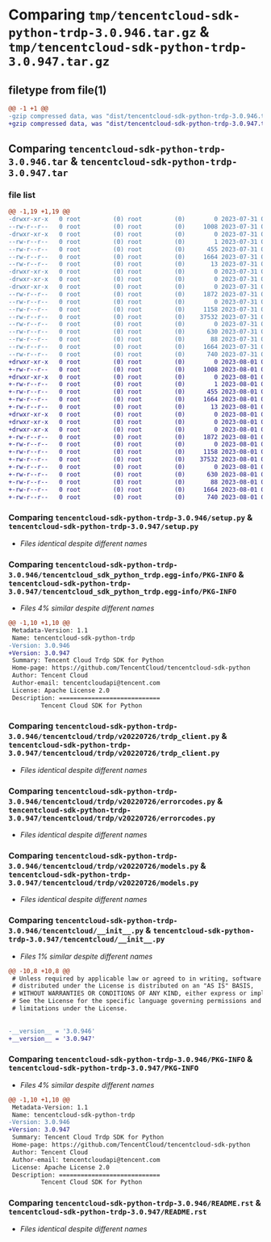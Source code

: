 # Comparing `tmp/tencentcloud-sdk-python-trdp-3.0.946.tar.gz` & `tmp/tencentcloud-sdk-python-trdp-3.0.947.tar.gz`

## filetype from file(1)

```diff
@@ -1 +1 @@
-gzip compressed data, was "dist/tencentcloud-sdk-python-trdp-3.0.946.tar", last modified: Mon Jul 31 00:38:40 2023, max compression
+gzip compressed data, was "dist/tencentcloud-sdk-python-trdp-3.0.947.tar", last modified: Tue Aug  1 00:58:57 2023, max compression
```

## Comparing `tencentcloud-sdk-python-trdp-3.0.946.tar` & `tencentcloud-sdk-python-trdp-3.0.947.tar`

### file list

```diff
@@ -1,19 +1,19 @@
-drwxr-xr-x   0 root         (0) root         (0)        0 2023-07-31 00:38:40.000000 tencentcloud-sdk-python-trdp-3.0.946/
--rw-r--r--   0 root         (0) root         (0)     1008 2023-07-31 00:38:40.000000 tencentcloud-sdk-python-trdp-3.0.946/setup.py
-drwxr-xr-x   0 root         (0) root         (0)        0 2023-07-31 00:38:40.000000 tencentcloud-sdk-python-trdp-3.0.946/tencentcloud_sdk_python_trdp.egg-info/
--rw-r--r--   0 root         (0) root         (0)        1 2023-07-31 00:38:40.000000 tencentcloud-sdk-python-trdp-3.0.946/tencentcloud_sdk_python_trdp.egg-info/dependency_links.txt
--rw-r--r--   0 root         (0) root         (0)      455 2023-07-31 00:38:40.000000 tencentcloud-sdk-python-trdp-3.0.946/tencentcloud_sdk_python_trdp.egg-info/SOURCES.txt
--rw-r--r--   0 root         (0) root         (0)     1664 2023-07-31 00:38:40.000000 tencentcloud-sdk-python-trdp-3.0.946/tencentcloud_sdk_python_trdp.egg-info/PKG-INFO
--rw-r--r--   0 root         (0) root         (0)       13 2023-07-31 00:38:40.000000 tencentcloud-sdk-python-trdp-3.0.946/tencentcloud_sdk_python_trdp.egg-info/top_level.txt
-drwxr-xr-x   0 root         (0) root         (0)        0 2023-07-31 00:38:40.000000 tencentcloud-sdk-python-trdp-3.0.946/tencentcloud/
-drwxr-xr-x   0 root         (0) root         (0)        0 2023-07-31 00:38:40.000000 tencentcloud-sdk-python-trdp-3.0.946/tencentcloud/trdp/
-drwxr-xr-x   0 root         (0) root         (0)        0 2023-07-31 00:38:40.000000 tencentcloud-sdk-python-trdp-3.0.946/tencentcloud/trdp/v20220726/
--rw-r--r--   0 root         (0) root         (0)     1872 2023-07-31 00:38:40.000000 tencentcloud-sdk-python-trdp-3.0.946/tencentcloud/trdp/v20220726/trdp_client.py
--rw-r--r--   0 root         (0) root         (0)        0 2023-07-31 00:38:40.000000 tencentcloud-sdk-python-trdp-3.0.946/tencentcloud/trdp/v20220726/__init__.py
--rw-r--r--   0 root         (0) root         (0)     1158 2023-07-31 00:38:40.000000 tencentcloud-sdk-python-trdp-3.0.946/tencentcloud/trdp/v20220726/errorcodes.py
--rw-r--r--   0 root         (0) root         (0)    37532 2023-07-31 00:38:40.000000 tencentcloud-sdk-python-trdp-3.0.946/tencentcloud/trdp/v20220726/models.py
--rw-r--r--   0 root         (0) root         (0)        0 2023-07-31 00:38:40.000000 tencentcloud-sdk-python-trdp-3.0.946/tencentcloud/trdp/__init__.py
--rw-r--r--   0 root         (0) root         (0)      630 2023-07-31 00:38:40.000000 tencentcloud-sdk-python-trdp-3.0.946/tencentcloud/__init__.py
--rw-r--r--   0 root         (0) root         (0)       88 2023-07-31 00:38:40.000000 tencentcloud-sdk-python-trdp-3.0.946/setup.cfg
--rw-r--r--   0 root         (0) root         (0)     1664 2023-07-31 00:38:40.000000 tencentcloud-sdk-python-trdp-3.0.946/PKG-INFO
--rw-r--r--   0 root         (0) root         (0)      740 2023-07-31 00:38:40.000000 tencentcloud-sdk-python-trdp-3.0.946/README.rst
+drwxr-xr-x   0 root         (0) root         (0)        0 2023-08-01 00:58:57.000000 tencentcloud-sdk-python-trdp-3.0.947/
+-rw-r--r--   0 root         (0) root         (0)     1008 2023-08-01 00:58:57.000000 tencentcloud-sdk-python-trdp-3.0.947/setup.py
+drwxr-xr-x   0 root         (0) root         (0)        0 2023-08-01 00:58:57.000000 tencentcloud-sdk-python-trdp-3.0.947/tencentcloud_sdk_python_trdp.egg-info/
+-rw-r--r--   0 root         (0) root         (0)        1 2023-08-01 00:58:57.000000 tencentcloud-sdk-python-trdp-3.0.947/tencentcloud_sdk_python_trdp.egg-info/dependency_links.txt
+-rw-r--r--   0 root         (0) root         (0)      455 2023-08-01 00:58:57.000000 tencentcloud-sdk-python-trdp-3.0.947/tencentcloud_sdk_python_trdp.egg-info/SOURCES.txt
+-rw-r--r--   0 root         (0) root         (0)     1664 2023-08-01 00:58:57.000000 tencentcloud-sdk-python-trdp-3.0.947/tencentcloud_sdk_python_trdp.egg-info/PKG-INFO
+-rw-r--r--   0 root         (0) root         (0)       13 2023-08-01 00:58:57.000000 tencentcloud-sdk-python-trdp-3.0.947/tencentcloud_sdk_python_trdp.egg-info/top_level.txt
+drwxr-xr-x   0 root         (0) root         (0)        0 2023-08-01 00:58:57.000000 tencentcloud-sdk-python-trdp-3.0.947/tencentcloud/
+drwxr-xr-x   0 root         (0) root         (0)        0 2023-08-01 00:58:57.000000 tencentcloud-sdk-python-trdp-3.0.947/tencentcloud/trdp/
+drwxr-xr-x   0 root         (0) root         (0)        0 2023-08-01 00:58:57.000000 tencentcloud-sdk-python-trdp-3.0.947/tencentcloud/trdp/v20220726/
+-rw-r--r--   0 root         (0) root         (0)     1872 2023-08-01 00:58:57.000000 tencentcloud-sdk-python-trdp-3.0.947/tencentcloud/trdp/v20220726/trdp_client.py
+-rw-r--r--   0 root         (0) root         (0)        0 2023-08-01 00:58:57.000000 tencentcloud-sdk-python-trdp-3.0.947/tencentcloud/trdp/v20220726/__init__.py
+-rw-r--r--   0 root         (0) root         (0)     1158 2023-08-01 00:58:57.000000 tencentcloud-sdk-python-trdp-3.0.947/tencentcloud/trdp/v20220726/errorcodes.py
+-rw-r--r--   0 root         (0) root         (0)    37532 2023-08-01 00:58:57.000000 tencentcloud-sdk-python-trdp-3.0.947/tencentcloud/trdp/v20220726/models.py
+-rw-r--r--   0 root         (0) root         (0)        0 2023-08-01 00:58:57.000000 tencentcloud-sdk-python-trdp-3.0.947/tencentcloud/trdp/__init__.py
+-rw-r--r--   0 root         (0) root         (0)      630 2023-08-01 00:58:57.000000 tencentcloud-sdk-python-trdp-3.0.947/tencentcloud/__init__.py
+-rw-r--r--   0 root         (0) root         (0)       88 2023-08-01 00:58:57.000000 tencentcloud-sdk-python-trdp-3.0.947/setup.cfg
+-rw-r--r--   0 root         (0) root         (0)     1664 2023-08-01 00:58:57.000000 tencentcloud-sdk-python-trdp-3.0.947/PKG-INFO
+-rw-r--r--   0 root         (0) root         (0)      740 2023-08-01 00:58:57.000000 tencentcloud-sdk-python-trdp-3.0.947/README.rst
```

### Comparing `tencentcloud-sdk-python-trdp-3.0.946/setup.py` & `tencentcloud-sdk-python-trdp-3.0.947/setup.py`

 * *Files identical despite different names*

### Comparing `tencentcloud-sdk-python-trdp-3.0.946/tencentcloud_sdk_python_trdp.egg-info/PKG-INFO` & `tencentcloud-sdk-python-trdp-3.0.947/tencentcloud_sdk_python_trdp.egg-info/PKG-INFO`

 * *Files 4% similar despite different names*

```diff
@@ -1,10 +1,10 @@
 Metadata-Version: 1.1
 Name: tencentcloud-sdk-python-trdp
-Version: 3.0.946
+Version: 3.0.947
 Summary: Tencent Cloud Trdp SDK for Python
 Home-page: https://github.com/TencentCloud/tencentcloud-sdk-python
 Author: Tencent Cloud
 Author-email: tencentcloudapi@tencent.com
 License: Apache License 2.0
 Description: ============================
         Tencent Cloud SDK for Python
```

### Comparing `tencentcloud-sdk-python-trdp-3.0.946/tencentcloud/trdp/v20220726/trdp_client.py` & `tencentcloud-sdk-python-trdp-3.0.947/tencentcloud/trdp/v20220726/trdp_client.py`

 * *Files identical despite different names*

### Comparing `tencentcloud-sdk-python-trdp-3.0.946/tencentcloud/trdp/v20220726/errorcodes.py` & `tencentcloud-sdk-python-trdp-3.0.947/tencentcloud/trdp/v20220726/errorcodes.py`

 * *Files identical despite different names*

### Comparing `tencentcloud-sdk-python-trdp-3.0.946/tencentcloud/trdp/v20220726/models.py` & `tencentcloud-sdk-python-trdp-3.0.947/tencentcloud/trdp/v20220726/models.py`

 * *Files identical despite different names*

### Comparing `tencentcloud-sdk-python-trdp-3.0.946/tencentcloud/__init__.py` & `tencentcloud-sdk-python-trdp-3.0.947/tencentcloud/__init__.py`

 * *Files 1% similar despite different names*

```diff
@@ -10,8 +10,8 @@
 # Unless required by applicable law or agreed to in writing, software
 # distributed under the License is distributed on an "AS IS" BASIS,
 # WITHOUT WARRANTIES OR CONDITIONS OF ANY KIND, either express or implied.
 # See the License for the specific language governing permissions and
 # limitations under the License.
 
 
-__version__ = '3.0.946'
+__version__ = '3.0.947'
```

### Comparing `tencentcloud-sdk-python-trdp-3.0.946/PKG-INFO` & `tencentcloud-sdk-python-trdp-3.0.947/PKG-INFO`

 * *Files 4% similar despite different names*

```diff
@@ -1,10 +1,10 @@
 Metadata-Version: 1.1
 Name: tencentcloud-sdk-python-trdp
-Version: 3.0.946
+Version: 3.0.947
 Summary: Tencent Cloud Trdp SDK for Python
 Home-page: https://github.com/TencentCloud/tencentcloud-sdk-python
 Author: Tencent Cloud
 Author-email: tencentcloudapi@tencent.com
 License: Apache License 2.0
 Description: ============================
         Tencent Cloud SDK for Python
```

### Comparing `tencentcloud-sdk-python-trdp-3.0.946/README.rst` & `tencentcloud-sdk-python-trdp-3.0.947/README.rst`

 * *Files identical despite different names*

